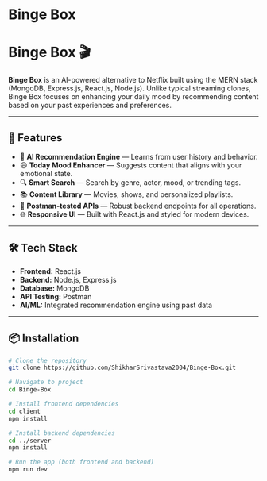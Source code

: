 # Binge Box
# Binge Box 🎬

**Binge Box** is an AI-powered alternative to Netflix built using the MERN stack (MongoDB, Express.js, React.js, Node.js). Unlike typical streaming clones, Binge Box focuses on enhancing your daily mood by recommending content based on your past experiences and preferences.

---

## 🚀 Features

- 🎯 **AI Recommendation Engine** — Learns from user history and behavior.
- 😄 **Today Mood Enhancer** — Suggests content that aligns with your emotional state.
- 🔍 **Smart Search** — Search by genre, actor, mood, or trending tags.
- 📚 **Content Library** — Movies, shows, and personalized playlists.
- 🧪 **Postman-tested APIs** — Robust backend endpoints for all operations.
- 🌐 **Responsive UI** — Built with React.js and styled for modern devices.

---

## 🛠️ Tech Stack

- **Frontend:** React.js
- **Backend:** Node.js, Express.js
- **Database:** MongoDB
- **API Testing:** Postman
- **AI/ML:** Integrated recommendation engine using past data

---

## 📦 Installation

```bash
# Clone the repository
git clone https://github.com/ShikharSrivastava2004/Binge-Box.git

# Navigate to project
cd Binge-Box

# Install frontend dependencies
cd client
npm install

# Install backend dependencies
cd ../server
npm install

# Run the app (both frontend and backend)
npm run dev
